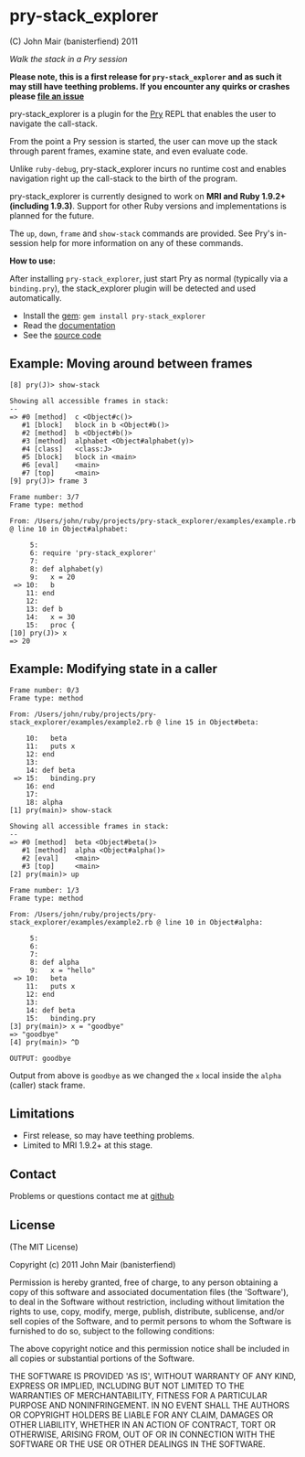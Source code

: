 pry-stack_explorer
===========

(C) John Mair (banisterfiend) 2011

_Walk the stack in a Pry session_

**Please note, this is a first release for `pry-stack_explorer` and as
  such it may still have teething problems. If you encounter any
  quirks or crashes please [file an issue](https://github.com/pry/pry-stack_explorer/issues)**

pry-stack_explorer is a plugin for the [Pry](http://pry.github.com)
REPL that enables the user to navigate the call-stack.

From the point a Pry session is started, the user can move up the stack
through parent frames, examine state, and even evaluate code.

Unlike `ruby-debug`, pry-stack_explorer incurs no runtime cost and
enables navigation right up the call-stack to the birth of the
program.

pry-stack_explorer is currently designed to work on **MRI and
Ruby 1.9.2+ (including 1.9.3)**. Support for other Ruby versions and
implementations is planned for the future.

The `up`, `down`, `frame` and `show-stack` commands are provided. See
Pry's in-session help for more information on any of these commands.

**How to use:**

After installing `pry-stack_explorer`, just start Pry as normal (typically via a `binding.pry`), the stack_explorer plugin will be detected and used automatically.

* Install the [gem](https://rubygems.org/gems/pry-stack_explorer): `gem install pry-stack_explorer`
* Read the [documentation](http://rdoc.info/github/banister/pry-stack_explorer/master/file/README.md)
* See the [source code](http://github.com/pry/pry-stack_explorer)

Example: Moving around between frames
--------

```
[8] pry(J)> show-stack

Showing all accessible frames in stack:
--
=> #0 [method]  c <Object#c()>
   #1 [block]   block in b <Object#b()>
   #2 [method]  b <Object#b()>
   #3 [method]  alphabet <Object#alphabet(y)>
   #4 [class]   <class:J>
   #5 [block]   block in <main>
   #6 [eval]    <main>
   #7 [top]     <main>
[9] pry(J)> frame 3

Frame number: 3/7
Frame type: method

From: /Users/john/ruby/projects/pry-stack_explorer/examples/example.rb @ line 10 in Object#alphabet:

     5:
     6: require 'pry-stack_explorer'
     7:
     8: def alphabet(y)
     9:   x = 20
 => 10:   b
    11: end
    12:
    13: def b
    14:   x = 30
    15:   proc {
[10] pry(J)> x
=> 20
```

Example: Modifying state in a caller
-------

```
Frame number: 0/3
Frame type: method

From: /Users/john/ruby/projects/pry-stack_explorer/examples/example2.rb @ line 15 in Object#beta:

    10:   beta
    11:   puts x
    12: end
    13:
    14: def beta
 => 15:   binding.pry
    16: end
    17:
    18: alpha
[1] pry(main)> show-stack

Showing all accessible frames in stack:
--
=> #0 [method]  beta <Object#beta()>
   #1 [method]  alpha <Object#alpha()>
   #2 [eval]    <main>
   #3 [top]     <main>
[2] pry(main)> up

Frame number: 1/3
Frame type: method

From: /Users/john/ruby/projects/pry-stack_explorer/examples/example2.rb @ line 10 in Object#alpha:

     5:
     6:
     7:
     8: def alpha
     9:   x = "hello"
 => 10:   beta
    11:   puts x
    12: end
    13:
    14: def beta
    15:   binding.pry
[3] pry(main)> x = "goodbye"
=> "goodbye"
[4] pry(main)> ^D

OUTPUT: goodbye
```

Output from above is `goodbye` as we changed the `x` local inside the `alpha` (caller) stack frame.

Limitations
-------------------------

* First release, so may have teething problems.
* Limited to MRI 1.9.2+ at this stage.

Contact
-------

Problems or questions contact me at [github](http://github.com/banister)


License
-------

(The MIT License)

Copyright (c) 2011 John Mair (banisterfiend)

Permission is hereby granted, free of charge, to any person obtaining
a copy of this software and associated documentation files (the
'Software'), to deal in the Software without restriction, including
without limitation the rights to use, copy, modify, merge, publish,
distribute, sublicense, and/or sell copies of the Software, and to
permit persons to whom the Software is furnished to do so, subject to
the following conditions:

The above copyright notice and this permission notice shall be
included in all copies or substantial portions of the Software.

THE SOFTWARE IS PROVIDED 'AS IS', WITHOUT WARRANTY OF ANY KIND,
EXPRESS OR IMPLIED, INCLUDING BUT NOT LIMITED TO THE WARRANTIES OF
MERCHANTABILITY, FITNESS FOR A PARTICULAR PURPOSE AND NONINFRINGEMENT.
IN NO EVENT SHALL THE AUTHORS OR COPYRIGHT HOLDERS BE LIABLE FOR ANY
CLAIM, DAMAGES OR OTHER LIABILITY, WHETHER IN AN ACTION OF CONTRACT,
TORT OR OTHERWISE, ARISING FROM, OUT OF OR IN CONNECTION WITH THE
SOFTWARE OR THE USE OR OTHER DEALINGS IN THE SOFTWARE.
